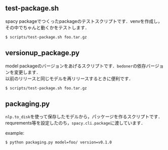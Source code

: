 ## test-package.sh

spacy packageでつくったpackageのテストスクリプトです．venvを作成し，その中でちゃんと動くかをテストします．  

```bash
$ scripts/test-package.sh foo.tar.gz
```

## versionup_package.py

model packageのバージョンをあげるスクリプトです．`bedoner`の依存バージョンを変更します．  
以前のリリースと同じモデルを再リリースするときに便利です．

```bash
$ scripts/test-package.sh foo.tar.gz
```

## packaging.py

`nlp.to_disk`を使って保存したモデルから，パッケージを作るスクリプトです．  
requrements等を設定したのち，`spacy.cli.package`に渡しています．

example: 
```bash
$ python packaging.py model=foo/ version=v0.1.0
```

